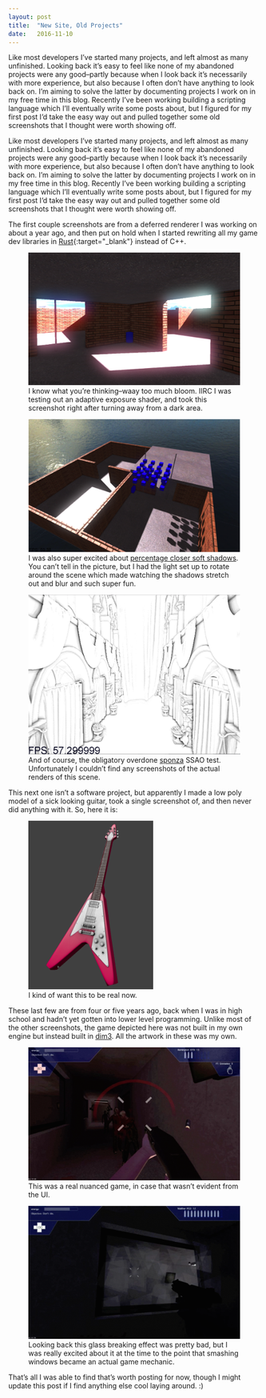 ```yaml
---
layout: post
title:  "New Site, Old Projects"
date:   2016-11-10
---
```


Like most developers I’ve started many projects, and left almost as many unfinished. Looking back it’s easy to feel like none of my abandoned projects were any good–partly because when I look back it’s necessarily with more experience, but also because I often don’t have anything to look back on. I’m aiming to solve the latter by documenting projects I work on in my free time in this blog. Recently I’ve been working building a scripting language which I’ll eventually write some posts about, but I figured for my first post I’d take the easy way out and pulled together some old screenshots that I thought were worth showing off.

Like most developers I’ve started many projects, and left almost as many unfinished. Looking back it’s easy to feel like none of my abandoned projects were any good–partly because when I look back it’s necessarily with more experience, but also because I often don’t have anything to look back on. I’m aiming to solve the latter by documenting projects I work on in my free time in this blog. Recently I’ve been working building a scripting language which I’ll eventually write some posts about, but I figured for my first post I’d take the easy way out and pulled together some old screenshots that I thought were worth showing off.

The first couple screenshots are from a deferred renderer I was working on about a year ago, and then put on hold when I started rewriting all my game dev libraries in [Rust](https://www.rust-lang.org/){:target="_blank"} instead of C++.

<figure>
	<img src="/assets/too-bright.png" />
	<figcaption>I know what you’re thinking–waay too much bloom. IIRC I was testing out an adaptive exposure shader, and took this screenshot right after turning away from a dark area.</figcaption>
</figure>

<figure>
	<img src="/assets/shadows-soft.png" />
	<figcaption>I was also super excited about <a href="http://developer.download.nvidia.com/shaderlibrary/docs/shadow_PCSS.pdf" target="_blank">percentage closer soft shadows</a>. You can’t tell in the picture, but I had the light set up to rotate around the scene which made watching the shadows stretch out and blur and such super fun.</figcaption>
</figure>

<figure>
	<img src="/assets/obligatory-overdone-sponza-ssao.png" />
	<figcaption>And of course, the obligatory overdone <a href="http://www.crytek.com/cryengine/cryengine3/downloads" target="_blank">sponza</a> SSAO test. Unfortunately I couldn’t find any screenshots of the actual renders of this scene.</figcaption>
</figure>

This next one isn’t a software project, but apparently I made a low poly model of a sick looking guitar, took a single screenshot of, and then never did anything with it. So, here it is:

<figure>
	<img src="/assets/Screen-shot-2011-11-19-at-4.37.45-PM-Nov-19-2011.png" width="250" />
	<figcaption>I kind of want this to be real now.</figcaption>
</figure>

These last few are from four or five years ago, back when I was in high school and hadn’t yet gotten into lower level programming. Unlike most of the other screenshots, the game depicted here was not built in my own engine but instead built in [dim3](http://klinksoftware.net/). All the artwork in these was my own.

<figure>
	<img src="/assets/Screen-Shot-2015-04-18-at-3.34.37-PM.png" />
	<figcaption>This was a real nuanced game, in case that wasn’t evident from the UI.</figcaption>
</figure>

<figure>
	<img src="/assets/Screen-Shot-2015-04-18-at-3.34.15-PM.png" />
	<figcaption>Looking back this glass breaking effect was pretty bad, but I was really excited about it at the time to the point that smashing windows became an actual game mechanic.</figcaption>
</figure>

That’s all I was able to find that’s worth posting for now, though I might update this post if I find anything else cool laying around. :)
